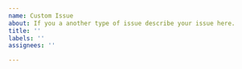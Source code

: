 ```yaml
---
name: Custom Issue
about: If you a another type of issue describe your issue here.
title: ''
labels: ''
assignees: ''

---
```



